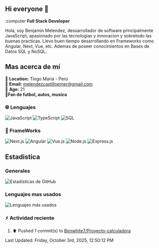 ## Hi everyone 👋

:computer **Full Stack Developer**

Hola, soy Benjamin Melendez, dessarrollador de software principalmente JavaScript, apasionado por las tecnologias y innovacion y sobretodo las buenas practicas. Llevo buen tiempo desarrollando en Frameworks como Angular, Next, Vue, etc.
Ademas de poseer conocimientos en Bases de Datos SQL y NoSQL.

## Mas acerca de mí
📍 **Location:** Tingo Maria - Perú</br>
📧 **Email:** melendezcastilloemer@gmail.com</br>
👦 **Age:** 21 </br>
💖**Fan de futbol, autos, musica**

### 🌐 Lenguajes
![JavaScript](https://img.shields.io/badge/JavaScript-323330?style=for-the-badge&logo=javascript&logoColor=F7DF1E)
![TypeScript](https://img.shields.io/badge/TypeScript-007ACC?style=for-the-badge&logo=typescript&logoColor=white)
![SQL](https://img.shields.io/badge/SQL-336791?style=for-the-badge&logo=postgresql&logoColor=white)

### 🔨 FrameWorks 
![Next.js](https://img.shields.io/badge/Next.js-000000?style=for-the-badge&logo=nextdotjs&logoColor=white)
![Angular](https://img.shields.io/badge/Angular-DD0031?style=for-the-badge&logo=angular&logoColor=white)
![Vue.js](https://img.shields.io/badge/Vue.js-35495E?style=for-the-badge&logo=vuedotjs&logoColor=4FC08D)
![Node.js](https://img.shields.io/badge/Node.js-339933?style=for-the-badge&logo=nodedotjs&logoColor=white)
![Express.js](https://img.shields.io/badge/Express.js-000000?style=for-the-badge&logo=express&logoColor=white)

## Estadistica
### Generales
![Estadísticas de GitHub](https://github-readme-stats.vercel.app/api?username=BenWhite7&show_icons=true&theme=tokyonight)
### Lenguajes mas usados
![Lenguajes más usados](https://github-readme-stats.vercel.app/api/top-langs/?username=BenWhite7&layout=compact&theme=tokyonight)

### :zap: Actividad reciente
<!--RECENT_ACTIVITY:start-->
1. ⬆️ Pushed 1 commit(s) to [Benwhite7/Proyecto-calculadora](https://github.com/Benwhite7/Proyecto-calculadora)<br>
<!--RECENT_ACTIVITY:end-->
<!--RECENT_ACTIVITY:last_update-->
Last Updated: Friday, October 3rd, 2025, 12:50:12 PM
<!--RECENT_ACTIVITY:last_update_end-->
